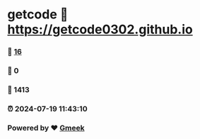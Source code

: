 # getcode :link: https://getcode0302.github.io 
### :page_facing_up: [16](https://getcode0302.github.io/tag.html) 
### :speech_balloon: 0 
### :hibiscus: 1413 
### :alarm_clock: 2024-07-19 11:43:10 
### Powered by :heart: [Gmeek](https://github.com/Meekdai/Gmeek)
